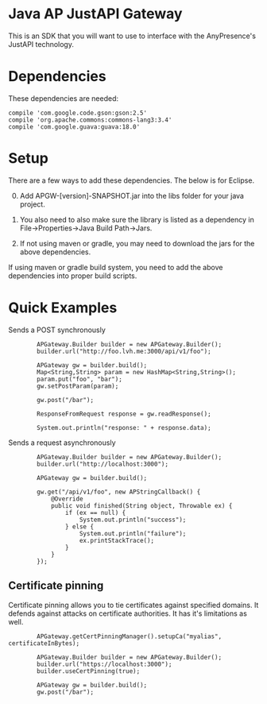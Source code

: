 Java AP JustAPI Gateway
===========

This is an SDK that you will want to use to interface with the AnyPresence's JustAPI technology. 

Dependencies
===========

These dependencies are needed:

```
compile 'com.google.code.gson:gson:2.5'
compile 'org.apache.commons:commons-lang3:3.4'
compile 'com.google.guava:guava:18.0'
```

Setup
===========

There are a few ways to add these dependencies. The below is for Eclipse.

0) Add APGW-[version]-SNAPSHOT.jar into the libs folder for your java project.

1) You also need to also make sure the library is listed as a dependency in File->Properties->Java Build Path->Jars.

2) If not using maven or gradle, you may need to download the jars for the above dependencies.

If using maven or gradle build system, you need to add the above dependencies into proper build scripts.

Quick Examples
===========

Sends a POST synchronously
```{java}
        APGateway.Builder builder = new APGateway.Builder();
        builder.url("http://foo.lvh.me:3000/api/v1/foo");

        APGateway gw = builder.build();
        Map<String,String> param = new HashMap<String,String>();
        param.put("foo", "bar");
        gw.setPostParam(param);

        gw.post("/bar");

        ResponseFromRequest response = gw.readResponse();
        
        System.out.println("response: " + response.data);

```

Sends a request asynchronously

```{java}
        APGateway.Builder builder = new APGateway.Builder();
        builder.url("http://localhost:3000");
        
        APGateway gw = builder.build();
        
        gw.get("/api/v1/foo", new APStringCallback() {
            @Override
            public void finished(String object, Throwable ex) {
                if (ex == null) {
                    System.out.println("success");
                } else {                    
                    System.out.println("failure");
                    ex.printStackTrace();
                }
            }
        });
```

## Certificate pinning

Certificate pinning allows you to tie certificates against specified domains. It defends against attacks on certificate authorities.
It has it's limitations as well.

```{java}
        APGateway.getCertPinningManager().setupCa("myalias", certificateInBytes);
        
        APGateway.Builder builder = new APGateway.Builder();
        builder.url("https://localhost:3000");
        builder.useCertPinning(true);
        
        APGateway gw = builder.build();
        gw.post("/bar");
```

